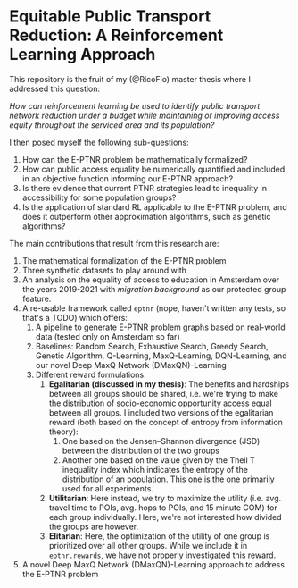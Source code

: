 # Equitable Public Transport Reduction: A Reinforcement Learning Approach

This repository is the fruit of my (@RicoFio) master thesis where I addressed this question:

_How can reinforcement learning be used to identify public transport network reduction under a budget while maintaining or improving access equity throughout the serviced area and its population?_

I then posed myself the following sub-questions:
1. How can the E-PTNR problem be mathematically formalized?
2. How can public access equality be numerically quantified and included in an objective function informing our E-PTNR approach?
3. Is there evidence that current PTNR strategies lead to inequality in accessibility for some population groups?
4. Is the application of standard RL applicable to the E-PTNR problem, and does it outperform other approximation algorithms, such as genetic algorithms?

The main contributions that result from this research are:
1. The mathematical formalization of the E-PTNR problem
2. Three synthetic datasets to play around with
3. An analysis on the equality of access to education in Amsterdam over the years 2019-2021 with _migration background_ as our protected group feature.
4. A re-usable framework called `eptnr` (nope, haven't written any tests, so that's a TODO) which offers:
   1. A pipeline to generate E-PTNR problem graphs based on real-world data (tested only on Amsterdam so far)
   2. Baselines: Random Search, Exhaustive Search, Greedy Search, Genetic Algorithm, Q-Learning, MaxQ-Learning, DQN-Learning, and our novel Deep MaxQ Network (DMaxQN)-Learning
   3. Different reward formulations:
      1. **Egalitarian (discussed in my thesis)**: The benefits and hardships between all groups should be shared, i.e. we're trying to make the distribution of socio-economic opportunity access equal between all groups. I included two versions of the egalitarian reward (both based on the concept of entropy from information theory):
         1. One based on the Jensen–Shannon divergence (JSD) between the distribution of the two groups
         2. Another one based on the value given by the Theil T inequality index which indicates the entropy of the distribution of an population. This one is the one primarily used for all experiments.
      2. **Utilitarian**: Here instead, we try to maximize the utility (i.e. avg. travel time to POIs, avg. hops to POIs, and 15 minute COM) for each group individually. Here, we're not interested how divided the groups are however.
      3. **Elitarian**: Here, the optimization of the utility of one group is prioritized over all other groups. While we include it in `eptnr.rewards`, we have not properly investigated this reward. 
5. A novel Deep MaxQ Network (DMaxQN)-Learning approach to address the E-PTNR problem